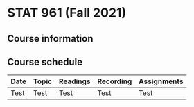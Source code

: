 # STAT 961 (Fall 2021)

## Course information

## Course schedule

Date | Topic | Readings | Recording | Assignments
:---|:---|:---|:---|:---
Test | Test | Test | Test | Test
